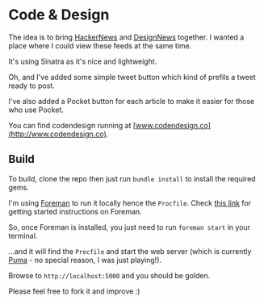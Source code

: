 # Code & Design

The idea is to bring [HackerNews](https://news.ycombinator.com/) and [DesignNews](https://news.layervault.com) together. I wanted a place where I could view these feeds at the same time.

It's using Sinatra as it's nice and lightweight.

Oh, and I've added some simple tweet button which kind of prefils a tweet ready to post.

I've also added a Pocket button for each article to make it easier for
those who use Pocket.

You can find codendesign running at [www.codendesign.co](http://www.codendesign.co).

## Build

To build, clone the repo then just run `bundle install` to install the required gems.

I'm using [Foreman](https://github.com/ddollar/foreman) to run it locally hence the `Procfile`. Check [this link](http://blog.daviddollar.org/2011/05/06/introducing-foreman.html) for getting started instructions on Foreman.

So, once Foreman is installed, you just need to run `foreman start` in your terminal.

…and it will find the `Procfile` and start the web server (which is currently [Puma](http://puma.io/) - no special reason, I was just playing!).

Browse to `http://localhost:5000` and you should be golden.

Please feel free to fork it and improve :)
